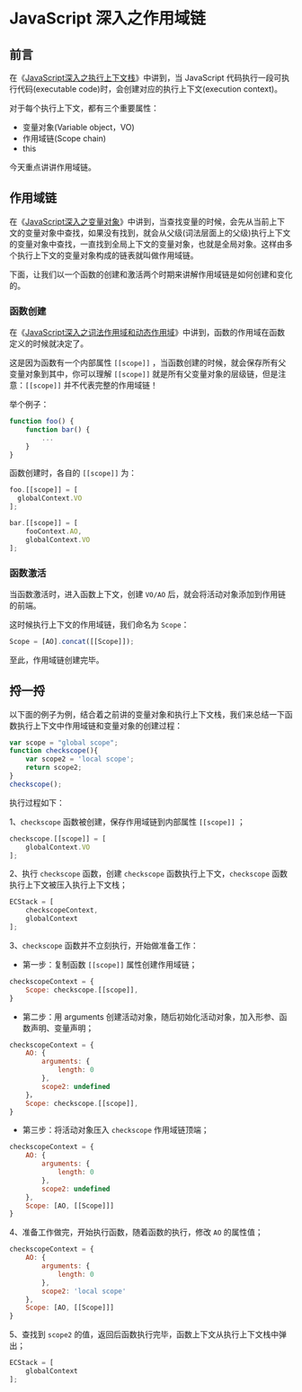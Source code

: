# JavaScript 深入之作用域链

## 前言

在《[JavaScript深入之执行上下文栈](http://note.youdao.com/noteshare?id=ab909782affd5229edfb72c2dd865afc)》中讲到，当 JavaScript 代码执行一段可执行代码(executable code)时，会创建对应的执行上下文(execution context)。

对于每个执行上下文，都有三个重要属性：

* 变量对象(Variable object，VO)
* 作用域链(Scope chain)
* this

今天重点讲讲作用域链。

## 作用域链

在《[JavaScript深入之变量对象](http://note.youdao.com/noteshare?id=8354e6c6ae9f6bffb0f8f540d5a02b04)》中讲到，当查找变量的时候，会先从当前上下文的变量对象中查找，如果没有找到，就会从父级(词法层面上的父级)执行上下文的变量对象中查找，一直找到全局上下文的变量对象，也就是全局对象。这样由多个执行上下文的变量对象构成的链表就叫做作用域链。

下面，让我们以一个函数的创建和激活两个时期来讲解作用域链是如何创建和变化的。

### 函数创建

在《[JavaScript深入之词法作用域和动态作用域](http://note.youdao.com/noteshare?id=a6e7aa79ea2556f2f15d2044c15fcb13)》中讲到，函数的作用域在函数定义的时候就决定了。

这是因为函数有一个内部属性 `[[scope]]` ，当函数创建的时候，就会保存所有父变量对象到其中，你可以理解 `[[scope]]` 就是所有父变量对象的层级链，但是注意：`[[scope]]` 并不代表完整的作用域链！

举个例子：

```javascript
function foo() {
    function bar() {
        ...
    }
}
```

函数创建时，各自的 `[[scope]]` 为：

```javascript
foo.[[scope]] = [
  globalContext.VO
];

bar.[[scope]] = [
    fooContext.AO,
    globalContext.VO
];
```

### 函数激活

当函数激活时，进入函数上下文，创建 `VO/AO` 后，就会将活动对象添加到作用链的前端。

这时候执行上下文的作用域链，我们命名为 `Scope`：

```javascript
Scope = [AO].concat([[Scope]]);
```

至此，作用域链创建完毕。

## 捋一捋

以下面的例子为例，结合着之前讲的变量对象和执行上下文栈，我们来总结一下函数执行上下文中作用域链和变量对象的创建过程：

```javascript
var scope = "global scope";
function checkscope(){
    var scope2 = 'local scope';
    return scope2;
}
checkscope();
```

执行过程如下：

1、`checkscope` 函数被创建，保存作用域链到内部属性 `[[scope]]` ；

```javascript
checkscope.[[scope]] = [
    globalContext.VO
];
```

2、执行 `checkscope` 函数，创建 `checkscope` 函数执行上下文，`checkscope` 函数执行上下文被压入执行上下文栈；

```javascript
ECStack = [
    checkscopeContext,
    globalContext
];
```

3、`checkscope` 函数并不立刻执行，开始做准备工作：
* 第一步：复制函数 `[[scope]]` 属性创建作用域链；

```javascript
checkscopeContext = {
    Scope: checkscope.[[scope]],
}
```

* 第二步：用 arguments 创建活动对象，随后初始化活动对象，加入形参、函数声明、变量声明；

```javascript
checkscopeContext = {
    AO: {
        arguments: {
            length: 0
        },
        scope2: undefined
    }，
    Scope: checkscope.[[scope]],
}
```

* 第三步：将活动对象压入 `checkscope` 作用域链顶端；

```javascript
checkscopeContext = {
    AO: {
        arguments: {
            length: 0
        },
        scope2: undefined
    },
    Scope: [AO, [[Scope]]]
}
```

4、准备工作做完，开始执行函数，随着函数的执行，修改 `AO` 的属性值；

```javascript
checkscopeContext = {
    AO: {
        arguments: {
            length: 0
        },
        scope2: 'local scope'
    },
    Scope: [AO, [[Scope]]]
}
```

5、查找到 `scope2` 的值，返回后函数执行完毕，函数上下文从执行上下文栈中弹出；

```javascript
ECStack = [
    globalContext
];
```